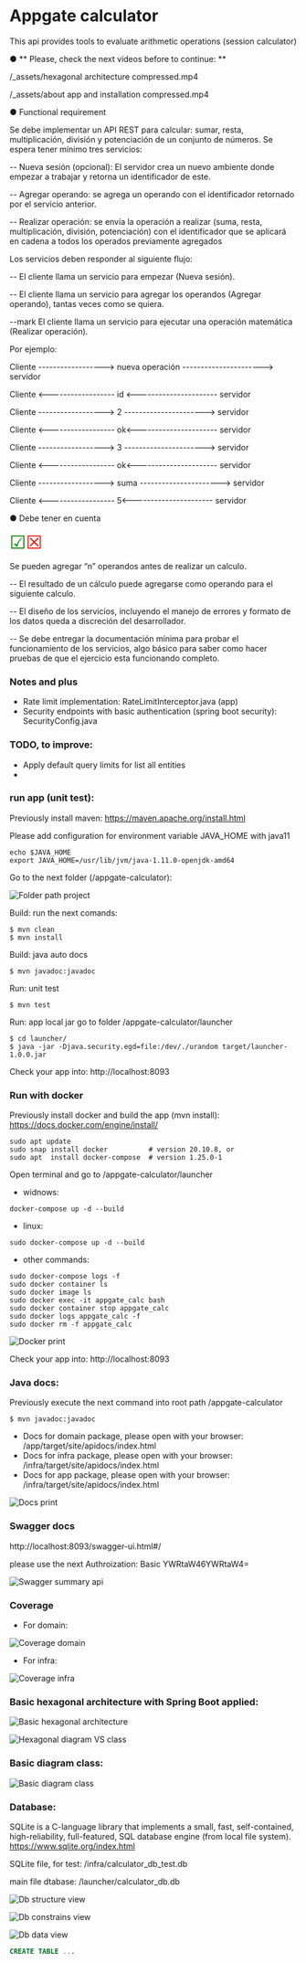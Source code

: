 # Appgate calculator

This api provides tools to evaluate arithmetic operations (session calculator)

● ** Please, check the next videos before to continue: **

/_assets/hexagonal architecture compressed.mp4

/_assets/about app and installation compressed.mp4

● Functional requirement

Se debe implementar un API REST para calcular: sumar, resta, multiplicación,
división y potenciación de un conjunto de números.
Se espera tener mínimo tres servicios:

-- Nueva sesión (opcional): El servidor crea un nuevo ambiente donde empezar a
trabajar y retorna un identificador de este.

-- Agregar operando: se agrega un operando con el identificador retornado por el
servicio anterior.

-- Realizar operación: se envía la operación a realizar (suma, resta, multiplicación,
división, potenciación) con el identificador que se aplicará en cadena a todos los
operados previamente agregados

Los servicios deben responder al siguiente flujo:

-- El cliente llama un servicio para empezar (Nueva sesión).

-- El cliente llama un servicio para agregar los operandos (Agregar operando), tantas
veces como se quiera.

--mark El cliente llama un servicio para ejecutar una operación matemática (Realizar
operación).

Por ejemplo:

Cliente ------------------&gt; nueva operación ----------------------&gt; servidor

Cliente &lt;------------------ id &lt;---------------------- servidor

Cliente ------------------&gt; 2 ----------------------&gt; servidor

Cliente &lt;------------------ ok&lt;---------------------- servidor

Cliente ------------------&gt; 3 ----------------------&gt; servidor

Cliente &lt;------------------ ok&lt;---------------------- servidor

Cliente ------------------&gt; suma ----------------------&gt; servidor

Cliente &lt;------------------ 5&lt;---------------------- servidor

● Debe tener en cuenta

<font size="6" style="color:green;">&#9745;</font><font size="6" style="color:red;">&#9746;</font>

Se pueden agregar “n” operandos antes de realizar un calculo.

-- El resultado de un cálculo puede agregarse como operando para el siguiente
calculo.

-- El diseño de los servicios, incluyendo el manejo de errores y formato de los datos
queda a discreción del desarrollador.

-- Se debe entregar la documentación mínima para probar el funcionamiento de los
servicios, algo básico para saber como hacer pruebas de que el ejercicio esta
funcionando completo.

### Notes and plus

- Rate limit implementation: RateLimitInterceptor.java (app)
- Security endpoints with basic authentication (spring boot security): SecurityConfig.java

### TODO, to improve:

- Apply default query limits for list all entities
-

### run app (unit test):

Previously install maven: https://maven.apache.org/install.html

Please add configuration for environment variable JAVA_HOME with java11

```
echo $JAVA_HOME
export JAVA_HOME=/usr/lib/jvm/java-1.11.0-openjdk-amd64
```

Go to the next folder (/appgate-calculator):

![Folder path project](_assets/folder_path_project.png?raw=true "Folder path project")

Build: run the next comands:

```
$ mvn clean
$ mvn install
```
Build: java auto docs

```
$ mvn javadoc:javadoc
```

Run: unit test

```
$ mvn test
```

Run: app local jar
go to folder /appgate-calculator/launcher

```
$ cd launcher/
$ java -jar -Djava.security.egd=file:/dev/./urandom target/launcher-1.0.0.jar
```

Check your app into: http://localhost:8093

### Run with docker

Previously install docker and build the app (mvn install): https://docs.docker.com/engine/install/

```
sudo apt update
sudo snap install docker          # version 20.10.8, or
sudo apt  install docker-compose  # version 1.25.0-1
```

Open terminal and go to /appgate-calculator/launcher

- widnows: 

```
docker-compose up -d --build
```

- linux:

```
sudo docker-compose up -d --build
```

- other commands:

```
sudo docker-compose logs -f
sudo docker container ls
sudo docker image ls
sudo docker exec -it appgate_calc bash
sudo docker container stop appgate_calc
sudo docker logs appgate_calc -f
sudo docker rm -f appgate_calc
```

![Docker print](_assets/docker_print1.png?raw=true "Docker print")

Check your app into: http://localhost:8093

### Java docs:

Previously execute the next command into root path /appgate-calculator

```
$ mvn javadoc:javadoc
```
- Docs for domain package, please open with your browser: /app/target/site/apidocs/index.html
- Docs for infra package, please open with your browser: /infra/target/site/apidocs/index.html
- Docs for app package, please open with your browser: /infra/target/site/apidocs/index.html

![Docs print](_assets/docs_print.png?raw=true "Docs print")

### Swagger docs

http://localhost:8093/swagger-ui.html#/

please use the next Authroization: Basic YWRtaW46YWRtaW4=

![Swagger summary api](_assets/swagger_summary_api.png?raw=true "Swagger summary api")

### Coverage

- For domain:

![Coverage domain](_assets/coverage_domain.png?raw=true "Coverage domain")

- For infra:

![Coverage infra](_assets/coverage_infra.png?raw=true "Coverage infra")

### Basic hexagonal architecture with Spring Boot applied:
		
![Basic hexagonal architecture](_assets/hexagonal-architecture-generic.png?raw=true "Basic hexagonal architecture")

![Hexagonal diagram VS class](_assets/calculator-hexa.png?raw=true "Hexagonal diagram VS class")

### Basic diagram class:

![Basic diagram class](_assets/classes.png?raw=true "Basic diagram class")

### Database:

SQLite is a C-language library that implements a small, fast, self-contained, high-reliability, full-featured, SQL database engine (from local file system).
https://www.sqlite.org/index.html

SQLite file, for test: /infra/calculator_db_test.db

main file dtabase: /launcher/calculator_db.db

![Db structure view](_assets/db_part1.png?raw=true "Db structure view")

![Db constrains view](_assets/db_part2.png?raw=true "Db constrains view")

![Db data view](_assets/db_part3.png?raw=true "Db data view")

~~~~sql
CREATE TABLE ...
~~~~


